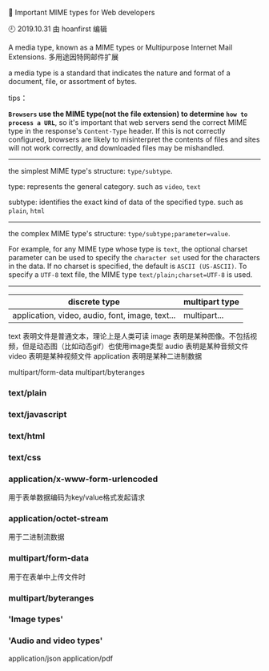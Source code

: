 🐾 Important MIME types for Web developers

🕘 2019.10.31 由 hoanfirst 编辑

A media type, known as a MIME types or Multipurpose Internet Mail Extensions. 多用途因特网邮件扩展

a media type is a standard that indicates the nature and format of a document, file, or assortment of bytes.

tips：

**`Browsers` use the MIME type(not the file extension) to determine `how to process a URL`**, so it's important that web servers send the correct MIME type in the response's `Content-Type` header. If this is not correctly configured, browsers are likely to misinterpret the contents of files and sites will not work correctly, and downloaded files may be mishandled.


---

the simplest MIME type's structure: `type/subtype`.

type: represents the general category. such as `video`, `text`

subtype: identifies the exact kind of data of the specified type. such as `plain`, `html`

---

the complex MIME type's structure: `type/subtype;parameter=value`.

For example, for any MIME type whose type is `text`, the optional charset parameter can be used to specify the `character set` used for the characters in the data. If no charset is specified, the default is `ASCII (US-ASCII)`. To specify a `UTF-8` text file, the MIME type `text/plain;charset=UTF-8` is used.

---

discrete type|multipart type|
--|--|
application, video, audio, font, image, text... |multipart...|

text	表明文件是普通文本，理论上是人类可读
image	表明是某种图像。不包括视频，但是动态图（比如动态gif）也使用image类型
audio	表明是某种音频文件
video	表明是某种视频文件
application	表明是某种二进制数据

multipart/form-data
multipart/byteranges

### text/plain

### text/javascript

### text/html

### text/css

### application/x-www-form-urlencoded

用于表单数据编码为key/value格式发起请求

### application/octet-stream

用于二进制流数据

### multipart/form-data

用于在表单中上传文件时

### multipart/byteranges

### 'Image types'

### 'Audio and video types'


application/json
application/pdf
